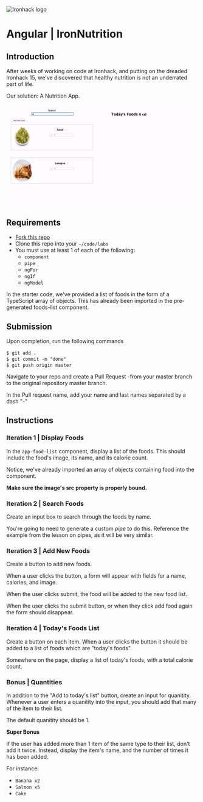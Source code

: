 ![Ironhack logo](https://i.imgur.com/1QgrNNw.png)

# Angular | IronNutrition

## Introduction

After weeks of working on code at Ironhack, and putting on the dreaded Ironhack 15, we've discovered that healthy nutrition is not an underrated part of life.

Our solution: A Nutrition App.

![](images/autocomplete.gif)

## Requirements

- [Fork this repo](https://guides.github.com/activities/forking/)
- Clone this repo into your `~/code/labs`
- You must use at least 1 of each of the following:
  - `component`
  - `pipe`
  - `ngFor`
  - `ngIf`
  - `ngModel`

In the starter code, we've provided a list of foods in the form of a TypeScript array of objects. This has already been imported in the pre-generated foods-list component.

## Submission

Upon completion, run the following commands
```
$ git add .
$ git commit -m "done"
$ git push origin master
```
Navigate to your repo and create a Pull Request -from your master branch to the original repository master branch.

In the Pull request name, add your name and last names separated by a dash "-"

## Instructions

### Iteration 1 | Display Foods

In the `app-food-list` component, display a list of the foods. This should include the food's image, its name, and its calorie count.

Notice, we've already imported an array of objects containing food into the component.

**Make sure the image's src property is properly bound.**

### Iteration 2 | Search Foods

Create an input box to search through the foods by name.

You're going to need to generate a custom *pipe* to do this. Reference the example from the lesson on pipes, as it will be very similar.

### Iteration 3 | Add New Foods

Create a button to add new foods.

When a user clicks the button, a form will appear with fields for a name, calories, and image.

When the user clicks submit, the food will be added to the new food list.

When the user clicks the submit button, or when they click add food again the form should disappear.

### Iteration 4 | Today's Foods List

Create a button on each item. When a user clicks the button it should be added to a list of foods which are "today's foods".

Somewhere on the page, display a list of today's foods, with a total calorie count.

### Bonus | Quantities

In addition to the "Add to today's list" button, create an input for quanitity. Whenever a user enters a quanitity into the input, you should add that many of the item to their list.

The default quanitity should be 1.

**Super Bonus**

If the user has added more than 1 item of the same type to their list, don't add it twice. Instead, display the item's name, and the number of times it has been added.

For instance:

- `Banana x2`
- `Salmon x5`
- `Cake`
